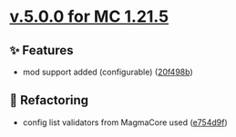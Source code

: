 # [v.5.0.0 for MC 1.21.5](https://github.com/XxRexRaptorxX/Suspicious-Pots/compare/v.5.0.0-dev1...v.5.0.0-dev12)

## ✨ Features

- mod support added (configurable) ([20f498b](https://github.com/XxRexRaptorxX/Suspicious-Pots/commit/20f498b868f1db639237ab5849499c5c45d7035e))

## 🔨 Refactoring

- config list validators from MagmaCore used ([e754d9f](https://github.com/XxRexRaptorxX/Suspicious-Pots/commit/e754d9f8ca31a57b7567801a41851787040e3b60))

